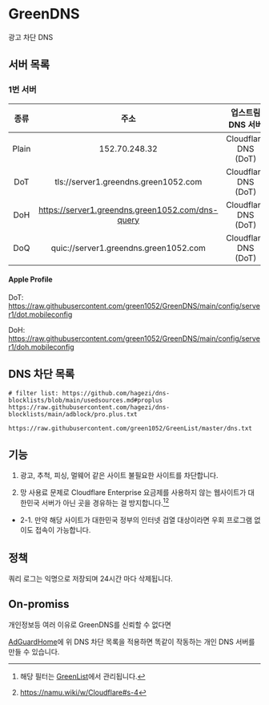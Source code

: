 # GreenDNS
광고 차단 DNS

## 서버 목록

### 1번 서버

|  종류 |                       주소                       |   업스트림 DNS 서버  |            소재지           |
|:-----:|:------------------------------------------------:|:--------------------:|:---------------------------:|
| Plain |                   152.70.248.32                  | Cloudflare DNS (DoT) | Oracle Cloud Infrastructure |
|  DoT  |       tls://server1.greendns.green1052.com       | Cloudflare DNS (DoT) | Oracle Cloud Infrastructure |
|  DoH  | https://server1.greendns.green1052.com/dns-query | Cloudflare DNS (DoT) | Oracle Cloud Infrastructure |
|  DoQ  |       quic://server1.greendns.green1052.com      | Cloudflare DNS (DoT) | Oracle Cloud Infrastructure |

#### Apple Profile

DoT: https://raw.githubusercontent.com/green1052/GreenDNS/main/config/server1/dot.mobileconfig

DoH: https://raw.githubusercontent.com/green1052/GreenDNS/main/config/server1/doh.mobileconfig

## DNS 차단 목록

```
# filter list: https://github.com/hagezi/dns-blocklists/blob/main/usedsources.md#proplus
https://raw.githubusercontent.com/hagezi/dns-blocklists/main/adblock/pro.plus.txt

https://raw.githubusercontent.com/green1052/GreenList/master/dns.txt
```

## 기능

1. 광고, 추척, 피싱, 멀웨어 같은 사이트 불필요한 사이트를 차단합니다.

2. 망 사용료 문제로 Cloudflare Enterprise 요금제를 사용하지 않는 웹사이트가 대한민국 서버가 아닌 곳을 경유하는 걸 방지합니다.[^1][^2]
  - 2-1. 만약 해당 사이트가 대한민국 정부의 인터넷 검열 대상이라면 우회 프로그램 없이도 접속이 가능합니다.

## 정책

쿼리 로그는 익명으로 저장되며
24시간 마다 삭제됩니다.

## On-promiss

개인정보등 여러 이유로 GreenDNS를 신뢰할 수 없다면

[AdGuardHome](https://github.com/AdguardTeam/AdGuardHome)에
위 DNS 차단 목록을 적용하면 똑같이 작동하는 개인 DNS 서버를 만들 수 있습니다.

[^1]: 해당 필터는 [GreenList](https://github.com/green1052/GreenList)에서 관리됩니다.
[^2]: https://namu.wiki/w/Cloudflare#s-4
